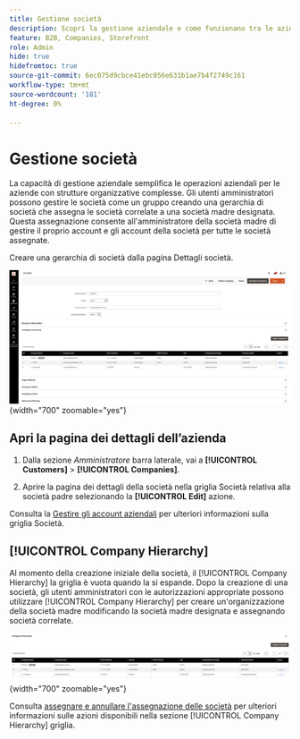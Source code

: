 ```yaml
---
title: Gestione società
description: Scopri la gestione aziendale e come funzionano tra le aziende nel B2B.
feature: B2B, Companies, Storefront
role: Admin
hide: true
hidefromtoc: true
source-git-commit: 6ec075d9cbce41ebc056e631b1ae7b4f2749c161
workflow-type: tm+mt
source-wordcount: '181'
ht-degree: 0%

---
```



# Gestione società

La capacità di gestione aziendale semplifica le operazioni aziendali per le aziende con strutture organizzative complesse. Gli utenti amministratori possono gestire le società come un gruppo creando una gerarchia di società che assegna le società correlate a una società madre designata. Questa assegnazione consente all&#39;amministratore della società madre di gestire il proprio account e gli account della società per tutte le società assegnate.

Creare una gerarchia di società dalla pagina Dettagli società.

![Griglia Aziende](./assets/company-detail-view.png){width="700" zoomable="yes"}

## Apri la pagina dei dettagli dell’azienda

1. Dalla sezione _Amministratore_ barra laterale, vai a **[!UICONTROL Customers]** > **[!UICONTROL Companies]**.

1. Aprire la pagina dei dettagli della società nella griglia Società relativa alla società padre selezionando la **[!UICONTROL Edit]** azione.

Consulta la [Gestire gli account aziendali](account-company-manage.md) per ulteriori informazioni sulla griglia Società.

## [!UICONTROL Company Hierarchy]

Al momento della creazione iniziale della società, il [!UICONTROL Company Hierarchy] la griglia è vuota quando la si espande. Dopo la creazione di una società, gli utenti amministratori con le autorizzazioni appropriate possono utilizzare [!UICONTROL Company Hierarchy] per creare un&#39;organizzazione della società madre modificando la società madre designata e assegnando società correlate.

![Griglia gerarchia società](./assets/company-hierarchy-grid.png){width="700" zoomable="yes"}

Consulta [assegnare e annullare l&#39;assegnazione delle società](assign-companies.md) per ulteriori informazioni sulle azioni disponibili nella sezione [!UICONTROL Company Hierarchy] griglia.
